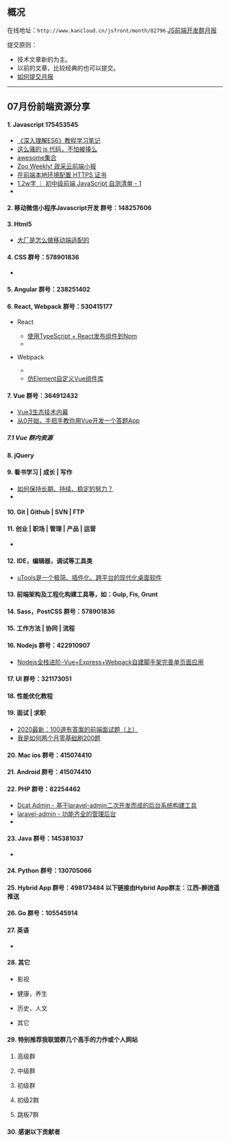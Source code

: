 ## 概况

在线地址：`http://www.kancloud.cn/jsfront/month/82796` [JS前端开发群月报](http://www.kancloud.cn/jsfront/month/82796)


提交原则：

- 技术文章新的为主。
- 以前的文章，比较经典的也可以提交。
- [如何提交月报](http://www.kancloud.cn/jsfront/month/227309)

---


## 07月份前端资源分享
#### 1. Javascript 175453545
- [《深入理解ES6》教程学习笔记](https://github.com/hyy1115/ES6-learning)
- [这么骚的 js 代码，不怕被揍么](https://zhuanlan.zhihu.com/p/154104268)
- [awesome集合](https://github.com/sindresorhus/awesome)
- [Zoo Weekly! 政采云前端小报](https://weekly.zoo.team/)
- [在前端本地环境配置 HTTPS 证书](https://segmentfault.com/a/1190000023154948)
- [1.2w字 ｜ 初中级前端 JavaScript 自测清单 - 1](https://juejin.im/post/5f0023625188252e8c308597)
- []()

#### 2. 移动微信小程序Javascript开发 群号：148257606


#### 3. Html5
- [大厂是怎么做移动端适配的](https://juejin.im/post/5f05200d5188252e937be398)


#### 4. CSS  群号：578901836
- []()

#### 5. Angular 群号：238251402

#### 6. React, Webpack 群号：530415177
- React
  
  - [使用TypeScript + React发布组件到Npm](https://juejin.im/post/5ef318806fb9a07ea55eec51)
  - []()
  
- Webpack

  - []()
  - [仿Element自定义Vue组件库](https://juejin.im/post/5f06e3456fb9a07ebd4a7177)


#### 7. Vue 群号：364912432
- [Vue3生态技术内幕](https://www.yuque.com/woniuppp/vue3)
- [从0开始，手把手教你用Vue开发一个答题App](https://juejin.im/post/5f05311fe51d4534bb14a292)

##### 7.1 Vue 群内资源


#### 8. jQuery

#### 9. 看书学习 | 成长 | 写作
- [如何保持长期、持续、稳定的努力？](https://www.zhihu.com/question/27484486)
- []()

#### 10. Git | Github | SVN | FTP

#### 11. 创业 | 职场 | 管理 | 产品 | 运营
- []()

#### 12. IDE，编辑器，调试等工具类
- [uTools是一个极简、插件化、跨平台的现代化桌面软件](https://u.tools/docs/guide/about-uTools.html)

#### 13. 前端架构及工程化构建工具等，如：Gulp, Fis, Grunt

#### 14. Sass，PostCSS  群号：578901836

#### 15. 工作方法 | 协同 | 流程

#### 16. Nodejs 群号：422910907
- [Nodejs全栈进阶-Vue+Express+Webpack自建脚手架完善单页面应用](https://juejin.im/post/5f05c351f265da22fe241ade)

#### 17. UI 群号：321173051

#### 18. 性能优化教程

#### 19. 面试 | 求职
- [2020最新：100道有答案的前端面试题（上）](https://juejin.im/post/5f081d496fb9a07eb90cb5cf)
- [我是如何两个月零基础刷200题](https://juejin.im/post/5f05087cf265da22d466f60f)

#### 20. Mac ios 群号：415074410

#### 21. Android 群号：415074410

#### 22. PHP 群号：82254462
- [Dcat Admin - 基于laravel-admin二次开发而成的后台系统构建工具](https://gitee.com/jqhph/dcat-admin)
- [laravel-admin - 功能齐全的管理后台](https://laravel-admin.org/)
- []()

#### 23. Java 群号：145381037
- []()

#### 24. Python 群号：130705066

#### 25. Hybrid App 群号：498173484 以下链接由Hybrid App群主：江西-醉逍遥推送

#### 26. Go 群号：105545914

#### 27. 英语
- []()

#### 28. 其它

- 影视


- 健康，养生


- 历史，人文


- 其它

  


#### 29. 特别推荐我联盟群几个高手的力作或个人网站

1. 高级群



2. 中级群


3. 初级群

4. 初级2群


5. 跳板7群


#### 30. 感谢以下贡献者

